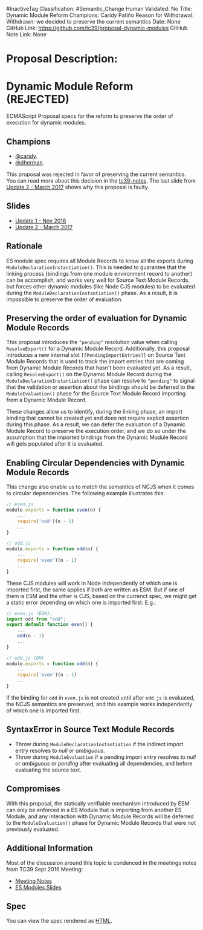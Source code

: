 #InactiveTag
Classification: #Semantic_Change
Human Validated: No
Title: Dynamic Module Reform
Champions: Caridy Patiño
Reason for Withdrawal: Withdrawn: we decided to preserve the current semantics
Date: None
GitHub Link: https://github.com/tc39/proposal-dynamic-modules
GitHub Note Link: None

# Proposal Description:
# Dynamic Module Reform (REJECTED)

ECMAScript Proposal specs for the reform to preserve the order of execution for dynamic modules.

## Champions

* [@caridy](https://github.com/caridy).
* [@dherman](https://github.com/dherman).

This proposal was rejected in favor of preserving the current semantics. You can read more about this decision in the [tc39-notes](https://github.com/rwaldron/tc39-notes/blob/master/es8/2017-03/mar-23.md#10iia-dynamic-module-reform-for-stage-2). The last slide from [Update 2 - March 2017](https://docs.google.com/presentation/d/1EYOysPhgjXtgmuNoZ_wUCMElZ8GKLxJmCLeF0EvUXkc/edit#slide=id.g1f1f22a6f5_1_31) shows why this proposal is faulty.

## Slides

* [Update 1 - Nov 2016](https://docs.google.com/presentation/d/1EYOysPhgjXtgmuNoZ_wUCMElZ8GKLxJmCLeF0EvUXkc/edit#slide=id.p)
* [Update 2 - March 2017](https://docs.google.com/presentation/d/1EYOysPhgjXtgmuNoZ_wUCMElZ8GKLxJmCLeF0EvUXkc/edit#slide=id.g1f19d52d1f_0_0)

## Rationale

ES module spec requires all Module Records to know all the exports during `ModuleDeclarationInstantiation()`. This is needed to guarantee that the linking process (bindings from one module environment record to another) can be accomplish, and works very well for Source Text Module Records, but forces other dynamic modules (like Node CJS modules) to be evaluated during the `ModuleDeclarationInstantiation()` phase. As a result, it is impossible to preserve the order of evaluation.

## Preserving the order of evaluation for Dynamic Module Records

This proposal introduces the `"pending"` resolution value when calling `ResolveExport()` for a Dynamic Module Record. Additionally, this proposal introduces a new internal slot `[[PendingImportEntries]]` on Source Text Module Records that is used to track the import entries that are coming from Dynamic Module Records that hasn't been evaluated yet. As a result, calling `ResolveExport()` on the Dynamic Module Record during the `ModuleDeclarationInstantiation()` phase can resolve to `"pending"` to signal that the validation or assertion about the bindings should be deferred to the `ModuleEvaluation()` phase for the Source Text Module Record importing from a Dynamic Module Record.

These changes allow us to identify, during the linking phase, an import binding that cannot be created yet and does not require explicit assertion during this phase. As a result, we can defer the evaluation of a Dynamic Module Record to preserve the execution order, and we do so under the assumption that the imported bindings from the Dynamic Module Record will gets populated after it is evaluated.

## Enabling Circular Dependencies with Dynamic Module Records

This change also enable us to match the semantics of NCJS when it comes to circular dependencies. The following example illustrates this:

```js
// even.js
module.exports = function even(n) {
    ...
    require('odd')(n - 1)
    ...
}

// odd.js
module.exports = function odd(n) {
    ...
    require('even')(n - 1)
    ...
}
```

These CJS modules will work in Node independently of which one is imported first, the same applies if both are written as ESM. But if one of them is ESM and the other is CJS, based on the currenct spec, we might get a static error depending on which one is imported first. E.g.:

```js
// even.js (ESM):
import odd from "odd";
export default function even() {
    ...
    odd(n - 1)
    ...
}

// odd.js (DM)
module.exports = function odd(n) {
    ...
    require('even')(n - 1)
    ...
}
```

If the binding for `odd` in `even.js` is not created until after `odd.js` is evaluated, the NCJS semantics are preserved, and this example works independently of which one is imported first.

## SyntaxError in Source Text Module Records

* Throw during `ModuleDeclarationInstantiation` if the indirect import entry resolves to *null* or *ambiguous*.
* Throw during `ModuleEvaluation` if a pending import entry resolves to *null* or *ambiguous* or *pending* after evaluating all dependencies, and before evaluating the source text.

## Compromises

With this proposal, the statically verifiable mechanism introduced by ESM can only be enforced in a ES Module that is importing from another ES Module, and any interaction with Dynamic Module Records will be deferred to the `ModuleEvaluation()` phase for Dynamic Module Records that were not previously evaluated.

## Additional Information

Most of the discussion around this topic is condenced in the meetings notes from TC39 Sept 2016 Meeting:

* [Meeting Notes](https://esdiscuss.org/notes/2016-09-28)
* [ES Modules Slides](https://esdiscuss.org/notes/2016-09/ES-Modules-Compat.pdf)

## Spec

You can view the spec rendered as [HTML](https://rawgit.com/tc39/proposal-dynamic-modules/master/index.html).
